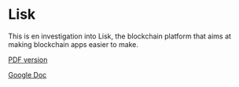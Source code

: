 # Lisk

This is en investigation into Lisk, the blockchain platform that aims at making blockchain apps easier to make.

<a href="Lisk.pdf">PDF version</a>

<a href="https://docs.google.com/document/d/1TBMM3IG6QAlzuVSlDNdb9CvfstAUMybmiE0jbs1fJhA/edit?usp=sharing"> Google Doc</a>
